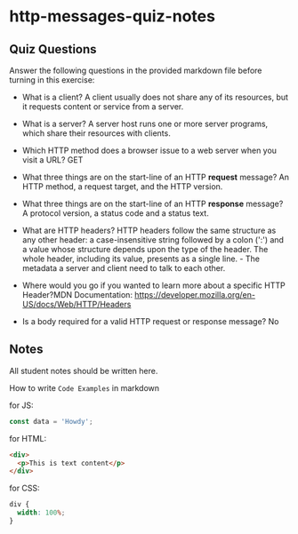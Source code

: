 # http-messages-quiz-notes

## Quiz Questions

Answer the following questions in the provided markdown file before turning in this exercise:

- What is a client?
  A client usually does not share any of its resources, but it requests content or service from a server.

- What is a server?
  A server host runs one or more server programs, which share their resources with clients.

- Which HTTP method does a browser issue to a web server when you visit a URL?
  GET

- What three things are on the start-line of an HTTP **request** message?
  An HTTP method, a request target, and the HTTP version.

- What three things are on the start-line of an HTTP **response** message?
  A protocol version, a status code and a status text.

- What are HTTP headers?
  HTTP headers follow the same structure as any other header: a case-insensitive string followed by a colon (':') and a value whose structure depends upon the type of the header. The whole header, including its value, presents as a single line. - The metadata a server and client need to talk to each other. 

- Where would you go if you wanted to learn more about a specific HTTP Header?MDN Documentation:
  https://developer.mozilla.org/en-US/docs/Web/HTTP/Headers

- Is a body required for a valid HTTP request or response message?
  No

## Notes

All student notes should be written here.

How to write `Code Examples` in markdown

for JS:

```javascript
const data = 'Howdy';
```

for HTML:

```html
<div>
  <p>This is text content</p>
</div>
```

for CSS:

```css
div {
  width: 100%;
}
```

